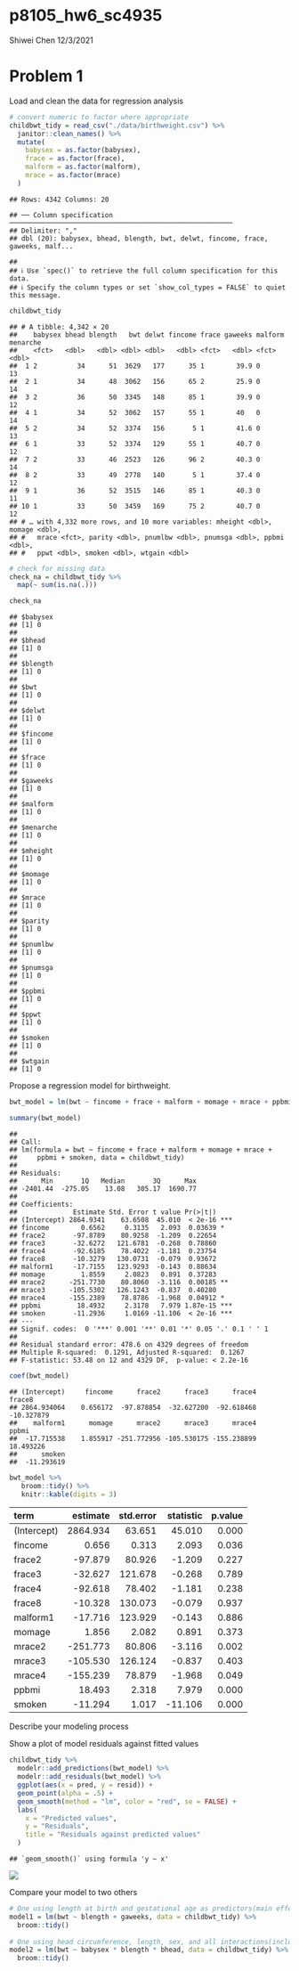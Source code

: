 p8105\_hw6\_sc4935
================
Shiwei Chen
12/3/2021

# Problem 1

Load and clean the data for regression analysis

``` r
# convert numeric to factor where appropriate
childbwt_tidy = read_csv("./data/birthweight.csv") %>% 
  janitor::clean_names() %>%
  mutate(
    babysex = as.factor(babysex),
    frace = as.factor(frace),
    malform = as.factor(malform),
    mrace = as.factor(mrace)
  )
```

    ## Rows: 4342 Columns: 20

    ## ── Column specification ────────────────────────────────────────────────────────
    ## Delimiter: ","
    ## dbl (20): babysex, bhead, blength, bwt, delwt, fincome, frace, gaweeks, malf...

    ## 
    ## ℹ Use `spec()` to retrieve the full column specification for this data.
    ## ℹ Specify the column types or set `show_col_types = FALSE` to quiet this message.

``` r
childbwt_tidy
```

    ## # A tibble: 4,342 × 20
    ##    babysex bhead blength   bwt delwt fincome frace gaweeks malform menarche
    ##    <fct>   <dbl>   <dbl> <dbl> <dbl>   <dbl> <fct>   <dbl> <fct>      <dbl>
    ##  1 2          34      51  3629   177      35 1        39.9 0             13
    ##  2 1          34      48  3062   156      65 2        25.9 0             14
    ##  3 2          36      50  3345   148      85 1        39.9 0             12
    ##  4 1          34      52  3062   157      55 1        40   0             14
    ##  5 2          34      52  3374   156       5 1        41.6 0             13
    ##  6 1          33      52  3374   129      55 1        40.7 0             12
    ##  7 2          33      46  2523   126      96 2        40.3 0             14
    ##  8 2          33      49  2778   140       5 1        37.4 0             12
    ##  9 1          36      52  3515   146      85 1        40.3 0             11
    ## 10 1          33      50  3459   169      75 2        40.7 0             12
    ## # … with 4,332 more rows, and 10 more variables: mheight <dbl>, momage <dbl>,
    ## #   mrace <fct>, parity <dbl>, pnumlbw <dbl>, pnumsga <dbl>, ppbmi <dbl>,
    ## #   ppwt <dbl>, smoken <dbl>, wtgain <dbl>

``` r
# check for missing data
check_na = childbwt_tidy %>% 
  map(~ sum(is.na(.)))

check_na
```

    ## $babysex
    ## [1] 0
    ## 
    ## $bhead
    ## [1] 0
    ## 
    ## $blength
    ## [1] 0
    ## 
    ## $bwt
    ## [1] 0
    ## 
    ## $delwt
    ## [1] 0
    ## 
    ## $fincome
    ## [1] 0
    ## 
    ## $frace
    ## [1] 0
    ## 
    ## $gaweeks
    ## [1] 0
    ## 
    ## $malform
    ## [1] 0
    ## 
    ## $menarche
    ## [1] 0
    ## 
    ## $mheight
    ## [1] 0
    ## 
    ## $momage
    ## [1] 0
    ## 
    ## $mrace
    ## [1] 0
    ## 
    ## $parity
    ## [1] 0
    ## 
    ## $pnumlbw
    ## [1] 0
    ## 
    ## $pnumsga
    ## [1] 0
    ## 
    ## $ppbmi
    ## [1] 0
    ## 
    ## $ppwt
    ## [1] 0
    ## 
    ## $smoken
    ## [1] 0
    ## 
    ## $wtgain
    ## [1] 0

Propose a regression model for birthweight.

``` r
bwt_model = lm(bwt ~ fincome + frace + malform + momage + mrace + ppbmi + smoken, data = childbwt_tidy)

summary(bwt_model)
```

    ## 
    ## Call:
    ## lm(formula = bwt ~ fincome + frace + malform + momage + mrace + 
    ##     ppbmi + smoken, data = childbwt_tidy)
    ## 
    ## Residuals:
    ##      Min       1Q   Median       3Q      Max 
    ## -2401.44  -275.05    13.08   305.17  1690.77 
    ## 
    ## Coefficients:
    ##              Estimate Std. Error t value Pr(>|t|)    
    ## (Intercept) 2864.9341    63.6508  45.010  < 2e-16 ***
    ## fincome        0.6562     0.3135   2.093  0.03639 *  
    ## frace2       -97.8789    80.9258  -1.209  0.22654    
    ## frace3       -32.6272   121.6781  -0.268  0.78860    
    ## frace4       -92.6185    78.4022  -1.181  0.23754    
    ## frace8       -10.3279   130.0731  -0.079  0.93672    
    ## malform1     -17.7155   123.9293  -0.143  0.88634    
    ## momage         1.8559     2.0823   0.891  0.37283    
    ## mrace2      -251.7730    80.8060  -3.116  0.00185 ** 
    ## mrace3      -105.5302   126.1243  -0.837  0.40280    
    ## mrace4      -155.2389    78.8786  -1.968  0.04912 *  
    ## ppbmi         18.4932     2.3178   7.979 1.87e-15 ***
    ## smoken       -11.2936     1.0169 -11.106  < 2e-16 ***
    ## ---
    ## Signif. codes:  0 '***' 0.001 '**' 0.01 '*' 0.05 '.' 0.1 ' ' 1
    ## 
    ## Residual standard error: 478.6 on 4329 degrees of freedom
    ## Multiple R-squared:  0.1291, Adjusted R-squared:  0.1267 
    ## F-statistic: 53.48 on 12 and 4329 DF,  p-value: < 2.2e-16

``` r
coef(bwt_model)
```

    ## (Intercept)     fincome      frace2      frace3      frace4      frace8 
    ## 2864.934064    0.656172  -97.878854  -32.627200  -92.618468  -10.327879 
    ##    malform1      momage      mrace2      mrace3      mrace4       ppbmi 
    ##  -17.715538    1.855917 -251.772956 -105.530175 -155.238899   18.493226 
    ##      smoken 
    ##  -11.293619

``` r
bwt_model %>% 
   broom::tidy() %>% 
   knitr::kable(digits = 3)
```

| term        | estimate | std.error | statistic | p.value |
|:------------|---------:|----------:|----------:|--------:|
| (Intercept) | 2864.934 |    63.651 |    45.010 |   0.000 |
| fincome     |    0.656 |     0.313 |     2.093 |   0.036 |
| frace2      |  -97.879 |    80.926 |    -1.209 |   0.227 |
| frace3      |  -32.627 |   121.678 |    -0.268 |   0.789 |
| frace4      |  -92.618 |    78.402 |    -1.181 |   0.238 |
| frace8      |  -10.328 |   130.073 |    -0.079 |   0.937 |
| malform1    |  -17.716 |   123.929 |    -0.143 |   0.886 |
| momage      |    1.856 |     2.082 |     0.891 |   0.373 |
| mrace2      | -251.773 |    80.806 |    -3.116 |   0.002 |
| mrace3      | -105.530 |   126.124 |    -0.837 |   0.403 |
| mrace4      | -155.239 |    78.879 |    -1.968 |   0.049 |
| ppbmi       |   18.493 |     2.318 |     7.979 |   0.000 |
| smoken      |  -11.294 |     1.017 |   -11.106 |   0.000 |

Describe your modeling process

Show a plot of model residuals against fitted values

``` r
childbwt_tidy %>% 
  modelr::add_predictions(bwt_model) %>% 
  modelr::add_residuals(bwt_model) %>% 
  ggplot(aes(x = pred, y = resid)) + 
  geom_point(alpha = .5) + 
  geom_smooth(method = "lm", color = "red", se = FALSE) +
  labs(
    x = "Predicted values",
    y = "Residuals",
    title = "Residuals against predicted values"
  )
```

    ## `geom_smooth()` using formula 'y ~ x'

![](p8105_hw6_sc4935_files/figure-gfm/unnamed-chunk-4-1.png)<!-- -->

Compare your model to two others

``` r
# One using length at birth and gestational age as predictors(main effects only)
model1 = lm(bwt ~ blength + gaweeks, data = childbwt_tidy) %>% 
  broom::tidy() 
  
# One using head circumference, length, sex, and all interactions(including the three-way interaction) between these
model2 = lm(bwt ~ babysex * blength * bhead, data = childbwt_tidy) %>% 
  broom::tidy() 
```
